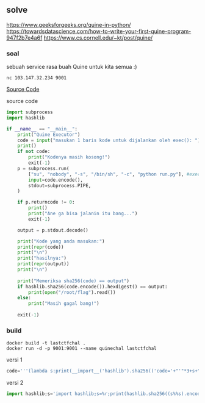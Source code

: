 ## solve
https://www.geeksforgeeks.org/quine-in-python/
https://towardsdatascience.com/how-to-write-your-first-quine-program-947f2b7e4a6f
https://www.cs.cornell.edu/~kt/post/quine/

### soal
sebuah service rasa buah Quine untuk kita semua :)

```
nc 103.147.32.234 9001
```

<a href="https://mega.nz/file/vipEQI4Z#8ss1daIi4RSIU7sHT9satwrN_n0MIY4T6bv9GZlcMOY" target="_blank">Source Code</a>

source code
```python
import subprocess
import hashlib

if __name__ == "__main__":
    print("Quine Executor")
    code = input("masukan 1 baris kode untuk dijalankan oleh exec(): ")
    print()
    if not code:
        print("Kodenya masih kosong!")
        exit(-1)
    p = subprocess.run(
        ["su", "nobody", "-s", "/bin/sh", "-c", "python run.py"], #exec(input())
        input=code.encode(),
        stdout=subprocess.PIPE,
    )

    if p.returncode != 0:
        print()
        print("Ane ga bisa jalanin itu bang...")
        exit(-1)

    output = p.stdout.decode()

    print("Kode yang anda masukan:")
    print(repr(code))
    print("\n")
    print("hasilnya:")
    print(repr(output))
    print("\n")
    
    print("Memeriksa sha256(code) == output")
    if hashlib.sha256(code.encode()).hexdigest() == output:
        print(open("/root/flag").read())
    else:
        print("Masih gagal bang!")
    
    exit(-1)
```

### build
```
docker build -t lastctfchal .
docker run -d -p 9001:9001 --name quinechal lastctfchal
```

versi 1
```python
code='''(lambda s:print(__import__('hashlib').sha256(('code='+"'"*3+s+"'"*3+';'+s).encode()).hexdigest(),end=''))(code)''';(lambda s:print(__import__('hashlib').sha256(('code='+"'"*3+s+"'"*3+';'+s).encode()).hexdigest(),end=''))(code)
```

versi 2
```python
import hashlib;s='import hashlib;s=%r;print(hashlib.sha256((s%%s).encode()).hexdigest(),end="")';print(hashlib.sha256((s%s).encode()).hexdigest(),end="")
```


